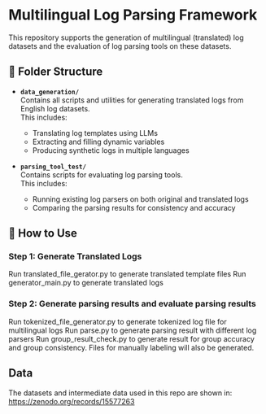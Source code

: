 # Multilingual Log Parsing Framework

This repository supports the generation of multilingual (translated) log datasets and the evaluation of log parsing tools on these datasets.

## 📁 Folder Structure

- **`data_generation/`**  
  Contains all scripts and utilities for generating translated logs from English log datasets.  
  This includes:
  - Translating log templates using LLMs
  - Extracting and filling dynamic variables
  - Producing synthetic logs in multiple languages

- **`parsing_tool_test/`**  
  Contains scripts for evaluating log parsing tools.  
  This includes:
  - Running existing log parsers on both original and translated logs
  - Comparing the parsing results for consistency and accuracy
 
## 🧪 How to Use

### Step 1: Generate Translated Logs
Run translated_file_gerator.py to generate translated template files
Run generator_main.py to generate translated logs

### Step 2: Generate parsing results and evaluate parsing results
Run tokenized_file_generator.py to generate tokenized log file for multilingual logs
Run parse.py to generate parsing result with different log parsers
Run group_result_check.py to generate result for group accuracy and group consistency. Files for manually labeling will also be generated.

 ## Data
 The datasets and intermediate data used in this repo are shown in: https://zenodo.org/records/15577263
